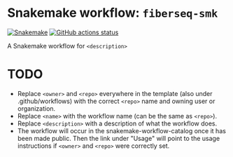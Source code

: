 # Snakemake workflow: `fiberseq-smk`

[![Snakemake](https://img.shields.io/badge/snakemake-≥6.3.0-brightgreen.svg)](https://snakemake.github.io)
[![GitHub actions status](https://github.com/<StergachisLab>/<fiberseq-smk>/workflows/Tests/badge.svg?branch=main)](https://github.com/<StergachisLab>/<fiberseq-smk>/actions?query=branch%3Amain+workflow%3ATests)


A Snakemake workflow for `<description>`

# TODO

* Replace `<owner>` and `<repo>` everywhere in the template (also under .github/workflows) with the correct `<repo>` name and owning user or organization.
* Replace `<name>` with the workflow name (can be the same as `<repo>`).
* Replace `<description>` with a description of what the workflow does.
* The workflow will occur in the snakemake-workflow-catalog once it has been made public. Then the link under "Usage" will point to the usage instructions if `<owner>` and `<repo>` were correctly set.